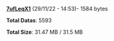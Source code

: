 [**7ufLeqX1**](/data/7ufLeqX1.txt) (29/11/22 - 14:53)- 1584 bytes

**Total Datas**: 5593

**Total Size**: 31.47 MB / 31.5 MB